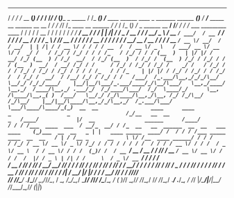   ____   __          _ ____     __  __    _                       __         _ __                                                       _              ____                                     ____   __  __                      __    __     _ __                          __    __   __                             __
   /  _/  / /_  __  __(_) / /_   / /_/ /_  (_)____   _      _____  / /_  _____(_) /____     ____ ______   ____ _   _______  ______  _____(_)_______     / __/___  _____   __  ______  __  __     /  _/  / /_/ /_  ____  __  ______ _/ /_  / /_   (_) /_   _      ______  __  __/ /___/ /  / /_  ___     _________  ____  / /
   / /   / __ \/ / / / / / __/  / __/ __ \/ / ___/  | | /| / / _ \/ __ \/ ___/ / __/ _ \   / __ `/ ___/  / __ `/  / ___/ / / / __ \/ ___/ / ___/ _ \   / /_/ __ \/ ___/  / / / / __ \/ / / /     / /   / __/ __ \/ __ \/ / / / __ `/ __ \/ __/  / / __/  | | /| / / __ \/ / / / / __  /  / __ \/ _ \   / ___/ __ \/ __ \/ / 
 _/ /   / /_/ / /_/ / / / /_   / /_/ / / / (__  )   | |/ |/ /  __/ /_/ (__  ) / /_/  __/  / /_/ (__  )  / /_/ /  (__  ) /_/ / /_/ / /  / (__  )  __/  / __/ /_/ / /     / /_/ / /_/ / /_/ /    _/ /   / /_/ / / / /_/ / /_/ / /_/ / / / / /_   / / /_    | |/ |/ / /_/ / /_/ / / /_/ /  / /_/ /  __/  / /__/ /_/ / /_/ / /  
/___/  /_.___/\__,_/_/_/\__/   \__/_/ /_/_/____/    |__/|__/\___/_.___/____/_/\__/\___/   \__,_/____/   \__,_/  /____/\__,_/ .___/_/  /_/____/\___/  /_/  \____/_/      \__, /\____/\__,_( )  /___/   \__/_/ /_/\____/\__,_/\__, /_/ /_/\__/  /_/\__/    |__/|__/\____/\__,_/_/\__,_/  /_.___/\___/   \___/\____/\____/_(_) 
    __  __                 ____      ____                                           _                  _                  /_/__   __  __                           _   /____/            |/  __                ______      /____/                                                                                           
   / / / /___  ____  ___  / __/_  __/ / /_  __   __  ______  __  __   ___  ____    (_)___  __  __   _ | |   ____ _____  ____/ /  / / / /___ _____  ____  __  __   / | / /__ _      __    \ \/ /__  ____ ______/ / / /                                                                                                       
  / /_/ / __ \/ __ \/ _ \/ /_/ / / / / / / / /  / / / / __ \/ / / /  / _ \/ __ \  / / __ \/ / / /  (_)/ /  / __ `/ __ \/ __  /  / /_/ / __ `/ __ \/ __ \/ / / /  /  |/ / _ \ | /| / /     \  / _ \/ __ `/ ___/ / / /                                                                                                        
 / __  / /_/ / /_/ /  __/ __/ /_/ / / / /_/ /  / /_/ / /_/ / /_/ /  /  __/ / / / / / /_/ / /_/ /  _  / /  / /_/ / / / / /_/ /  / __  / /_/ / /_/ / /_/ / /_/ /  / /|  /  __/ |/ |/ /      / /  __/ /_/ / /  /_/_/_/                                                                                                         
/_/ /_/\____/ .___/\___/_/  \__,_/_/_/\__, /   \__, /\____/\__,_/   \___/_/ /_/_/ /\____/\__, /  ( )/_/   \__,_/_/ /_/\__,_/  /_/ /_/\__,_/ .___/ .___/\__, /  /_/ |_/\___/|__/|__/      /_/\___/\__,_/_/  (_|_|_)
